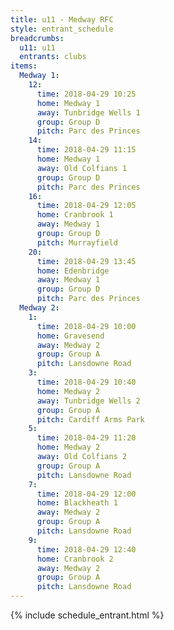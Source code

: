 ```yaml
---
title: u11 - Medway RFC
style: entrant_schedule
breadcrumbs:
  u11: u11
  entrants: clubs
items:
  Medway 1:
    12:
      time: 2018-04-29 10:25
      home: Medway 1
      away: Tunbridge Wells 1
      group: Group D
      pitch: Parc des Princes
    14:
      time: 2018-04-29 11:15
      home: Medway 1
      away: Old Colfians 1
      group: Group D
      pitch: Parc des Princes
    16:
      time: 2018-04-29 12:05
      home: Cranbrook 1
      away: Medway 1
      group: Group D
      pitch: Murrayfield
    20:
      time: 2018-04-29 13:45
      home: Edenbridge
      away: Medway 1
      group: Group D
      pitch: Parc des Princes
  Medway 2:
    1:
      time: 2018-04-29 10:00
      home: Gravesend
      away: Medway 2
      group: Group A
      pitch: Lansdowne Road
    3:
      time: 2018-04-29 10:40
      home: Medway 2
      away: Tunbridge Wells 2
      group: Group A
      pitch: Cardiff Arms Park
    5:
      time: 2018-04-29 11:20
      home: Medway 2
      away: Old Colfians 2
      group: Group A
      pitch: Lansdowne Road
    7:
      time: 2018-04-29 12:00
      home: Blackheath 1
      away: Medway 2
      group: Group A
      pitch: Lansdowne Road
    9:
      time: 2018-04-29 12:40
      home: Cranbrook 2
      away: Medway 2
      group: Group A
      pitch: Lansdowne Road
---
```


{% include schedule_entrant.html %}
